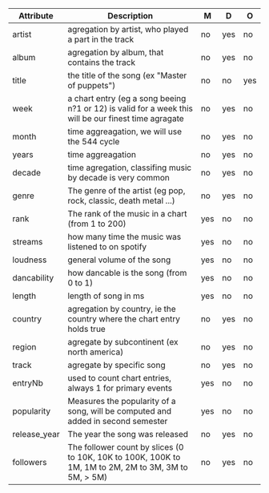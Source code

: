 | Attribute    | Description                                                                                           | M   | D   | O   |
|--------------|-------------------------------------------------------------------------------------------------------|-----|-----|-----|
| artist       | agregation by artist, who played a part in the track                                                  | no  | yes | no  |
| album        | agregation by album, that contains the track                                                          | no  | yes | no  |
| title        | the title of the song (ex "Master of puppets")                                                        | no  | no  | yes |
| week         | a chart entry (eg a song beeing n?1 or 12) is valid for a week this will be our finest time agragate  | no  | yes | no  |
| month        | time aggreagation, we will use the 544 cycle                                                          | no  | yes | no  |
| years        | time aggreagation                                                                                     | no  | yes | no  |
| decade       | time agregation, classifing music by decade is very common                                            | no  | yes | no  |
| genre        | The genre of the artist (eg pop, rock, classic, death metal ...)                                      | no  | yes | no  |
| rank         | The rank of the music in a chart (from 1 to 200)                                                      | yes | no  | no  |
| streams      | how many time the music was listened to on spotify                                                    | yes | no  | no  |
| loudness     | general volume of the song                                                                            | yes | no  | no  |
| dancability  | how dancable is the song (from 0 to 1)                                                                | yes | no  | no  |
| length       | length of song in ms                                                                                  | yes | no  | no  |
| country      | agregation by country, ie the country where the chart entry holds true                                | no  | yes | no  |
| region       | agregate by subcontinent (ex north america)                                                           | no  | yes | no  |
| track        | agregate by specific song                                                                             | no  | yes | no  |
| entryNb      | used to count chart entries, always 1 for primary events                                              | yes | no  | no  |
| popularity   | Measures the popularity of a song, will be computed and added in second semester                      | yes | no  | no  |
| release_year | The year the song was released                                                                        | no  | yes | no  |
| followers    | The follower count by slices (0 to 10K, 10K to 100K, 100K to 1M, 1M to 2M, 2M to 3M, 3M to 5M, > 5M)  | no  | yes | no  |
